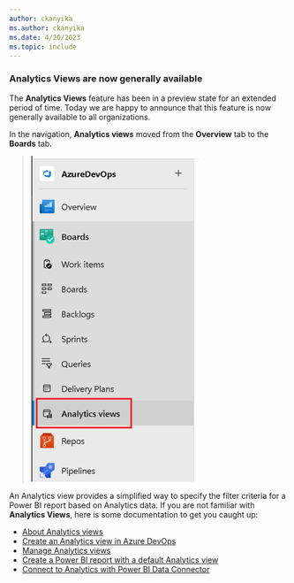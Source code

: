 ```yaml
---
author: ckanyika
ms.author: ckanyika
ms.date: 4/20/2023
ms.topic: include
---
```


### Analytics Views are now generally available

The **Analytics Views** feature has been in a preview state for an extended period of time. Today we are happy to announce that this feature is now generally available to all organizations. 

In the navigation, **Analytics views** moved from the **Overview** tab to the **Boards** tab.

> ![Analytics view in boards navigation.](../../media/220-reporting-01.png)

An Analytics view provides a simplified way to specify the filter criteria for a Power BI report based on Analytics data. If you are not familiar with **Analytics Views**, here is some documentation to get you caught up:

- [About Analytics views](/azure/devops/report/powerbi/what-are-analytics-views?view=azure-devops&preserve-view=true )
- [Create an Analytics view in Azure DevOps](/azure/devops/report/powerbi/analytics-views-create?view=azure-devops&preserve-view=true )
- [Manage Analytics views](/azure/devops/report/powerbi/analytics-views-manage?view=azure-devops&preserve-view=true )
- [Create a Power BI report with a default Analytics view](/azure/devops/report/powerbi/create-quick-report?view=azure-devops&preserve-view=true )
- [Connect to Analytics with Power BI Data Connector](/azure/devops/report/powerbi/data-connector-connect?view=azure-devops&preserve-view=true )
